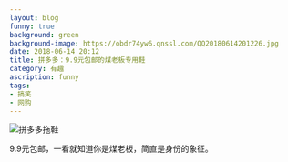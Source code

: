 ```yaml
---
layout: blog
funny: true
background: green
background-image: https://obdr74yw6.qnssl.com/QQ20180614201226.jpg
date: 2018-06-14 20:12
title: 拼多多：9.9元包邮的煤老板专用鞋
category: 有趣
ascription: funny
tags:
- 搞笑
- 网购
---
```


![拼多多拖鞋][1]

9.9元包邮，一看就知道你是煤老板，简直是身份的象征。


  [1]: https://obdr74yw6.qnssl.com/QQ20180614201226.jpg